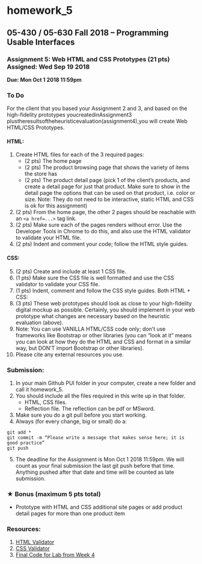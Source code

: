# homework_5
 
## 05-430 / 05-630 Fall 2018 – Programming Usable Interfaces
### Assignment 5: Web HTML and CSS Prototypes (21 pts) Assigned: Wed Sep 19 2018
**Due: Mon Oct 1 2018 11:59pm**
 
### To Do
 For the client that you based your Assignment 2 and 3, and based on the high-fidelity prototypes youcreatedinAssignment3​plustheresultsoftheheuristicevaluation(assignment4),​ you will create Web HTML/CSS Prototypes.
 
#### HTML:
1. Create HTML files for each of the 3 required pages:
   - (2 pts) ​The ​home page
   - (2 pts)​ The ​product browsing page​ that shows the variety of items the store has
   - (2 pts) ​The ​product detail page​ (​pick 1​ of the client’s products, and create a detail page for just that product. Make sure to show in the detail page the options that can be used on that product, i.e. color or size. Note: They do not need to be interactive, static HTML and CSS is ok for this assignment)
2. (2 pts) ​From the ​home page​, the other 2 pages should be reachable with an ```​<a href=...>``` tag link.
3. (2 pts) ​Make sure each of the pages renders without error. Use the Developer Tools in Chrome to do this, and also use the ​HTML validator​ to validate your HTML file.
4. (2 pts) ​Indent and comment your code; follow the HTML style guides.

#### CSS:
5. (2 pts) ​Create and include at least 1 CSS file.
6. (1 pts) ​Make sure the CSS file is well formatted and use the ​CSS validator​ to validate your CSS file.
7. (1 pts) ​Indent, comment and follow the CSS style guides. Both HTML + CSS:
8. (3 pts) ​These web prototypes should look as close to your high-fidelity digital mockup as possible. Certainly, you should implement in your web prototype what changes are necessary based on the heuristic evaluation (above).
9. Note: You can use VANILLA HTML/CSS code only; don’t use frameworks like Bootstrap or other libraries (you can “look at it” means you can look at how they do the HTML and CSS and format in a similar way, but DON’T import Bootstrap or other libraries).
10. Please cite any external resources you use.
 
### Submission:
1. In your main Github PUI folder in your computer, create a new folder and call it homework_5​.
2. You should include all the files required in this write up in that folder.
   - HTML, CSS files.
   - Reflection file. The reflection can be pdf or MSword.
3. Make sure you do a ​git pull​ before you start working.
4. Always (for every change, big or small) do a:
```
git add *
git commit -m “Please write a message that makes sense here; it is good practice”
git push
```
5. The deadline for the Assignment is ​Mon Oct 1 2018 11:59pm​. We will count as your final submission the last ​git push​ before that time. Anything pushed after that date and time will be counted as late submission.
 
### ★ Bonus (maximum 5 pts total)
- Prototype with HTML and CSS additional site pages or add product detail pages for more than one product item
 
### Resources​:
1. [HTML Validator](https://validator.w3.org)
2. [CSS Validator](https://jigsaw.w3.org/css-validator/)
3. [Final Code for Lab from Week 4](https://github.com/FranceskaXhakaj/pui-2018/tree/master/week4_final_code)
